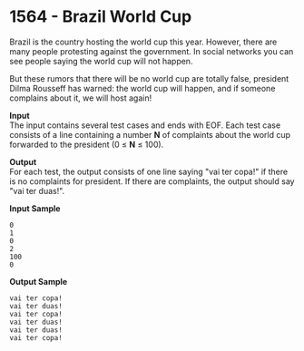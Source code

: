 # 1564 - Brazil World Cup

Brazil is the country hosting the world cup this year. However, there are many people protesting against the government. In social networks you can see people saying the world cup will not happen.

But these rumors that there will be no world cup are totally false, president Dilma Rousseff has warned: the world cup will happen, and if someone complains about it, we will host again!

**Input**<br>
The input contains several test cases and ends with EOF. Each test case consists of a line containing a number **N** of complaints about the world cup forwarded to the president (0 ≤ **N** ≤ 100).

**Output**<br>
For each test, the output consists of one line saying "vai ter copa!" if there is no complaints for president. If there are complaints, the output should say "vai ter duas!".

**Input Sample**
```
0
1
0
2
100
0
```

**Output Sample**
```
vai ter copa!
vai ter duas!
vai ter copa!
vai ter duas!
vai ter duas!
vai ter copa!
```